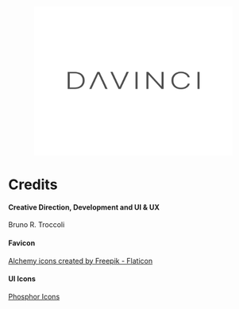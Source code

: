 <p align="center">
<img src="davinci/logo.svg" width="400px">
<p align="center">

# Credits

#### Creative Direction, Development and UI & UX
Bruno R. Troccoli

#### Favicon
<a href="https://www.flaticon.com/free-icons/alchemy" title="alchemy icons">Alchemy icons created by Freepik - Flaticon</a>

#### UI Icons
<a href="https://github.com/phosphor-icons/homepage#phosphor-icons">Phosphor Icons</a>

